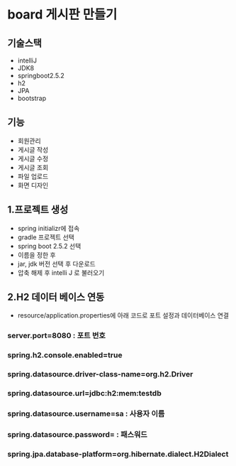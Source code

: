 # board 게시판 만들기

## 기술스택 
- intelliJ
- JDK8
- springboot2.5.2
- h2
- JPA
- bootstrap

## 기능
- 회원관리
- 게시글 작성
- 게시글 수정
- 게시글 조회
- 파일 업로드
- 화면 디자인

## 1.프로젝트 생성 
  * spring initializr에 접속
  * gradle 프로젝트 선택
  * spring boot 2.5.2 선택
  * 이름을 정한 후 
  * jar, jdk 버전 선택 후 다운로드
  * 압축 해제 후 intelli J 로 불러오기


## 2.H2 데이터 베이스 연동

  * resource/application.properties에 아래 코드로 포트 설정과 데이터베이스 연결
  
  ### server.port=8080  : 포트 번호 
  ### spring.h2.console.enabled=true
  ### spring.datasource.driver-class-name=org.h2.Driver
  ### spring.datasource.url=jdbc:h2:mem:testdb
  ### spring.datasource.username=sa  : 사용자 이름
  ### spring.datasource.password=   : 패스워드
  ### spring.jpa.database-platform=org.hibernate.dialect.H2Dialect
   
   
   
